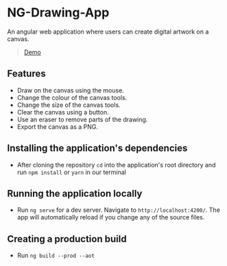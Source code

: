 # NG-Drawing-App

An angular web application where users can create digital artwork on a canvas.
> [Demo](https://ng-drawing.netlify.app/)

## Features
- Draw on the canvas using the mouse.
- Change the colour of the canvas tools.
- Change the size of the canvas tools.
- Clear the canvas using a button.
- Use an eraser to remove parts of the drawing.
- Export the canvas as a PNG.

## Installing the application's dependencies
- After cloning the repository `cd` into the application's root directory and run `npm install` or `yarn` in our terminal

## Running the application locally
- Run `ng serve` for a dev server. Navigate to `http://localhost:4200/`. The app will automatically reload if you change any of the source files.

## Creating a production build 
- Run `ng build --prod --aot`
